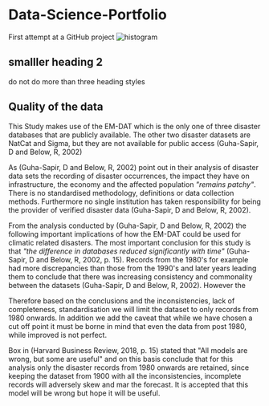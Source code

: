 # Data-Science-Portfolio
First attempt at a GitHub project
![histogram](AndrewC.png)
## smalller heading 2
do not do more than three heading styles
## Quality of the data 
This Study makes use of the EM-DAT which is the only one of  three disaster databases that are publicly available. The other two disaster datasets are NatCat 
and Sigma, but they are not available for public access (Guha-Sapir, D and Below, R, 2002)

 As (Guha-Sapir, D and Below, R, 2002) point out in their analysis of disaster data sets the recording of disaster occurrences, the impact they have on infrastructure, the economy and the affected population *"remains patchy"*. There is no standardised methodology, definitions or data collection methods. Furthermore no single institution has taken responsibility for being the provider of verified disaster data (Guha-Sapir, D and Below, R, 2002).

From the analysis conducted by (Guha-Sapir, D and Below, R, 2002) the following important implications of how the EM-DAT could be used for climatic related disasters. 
The most important conclusion for this study is that *"the difference in databases reduced significantly with time"* (Guha-Sapir, D and Below, R, 2002, p. 15). 
Records from the 1980's for example had more discrepancies than those from the 1990's and later years leading them to conclude that there was increasing consistency and commonality between the datasets (Guha-Sapir, D and Below, R, 2002). However the 

Therefore based on the conclusions and the inconsistencies, lack of completeness, standardisation we will limit the dataset to only records from 1980 onwards. In addition we add the caveat that while we have chosen a cut off point it must be borne in mind that even the data from post 1980, while improved is not perfect. 

Box in (Harvard Business Review, 2018, p. 15) stated that "All models are wrong, but some are useful" and on this basis conclude that for this analysis only the disaster records from 1980 onwards are retained, since keeping the dataset from 1900 with all the inconsistencies, incomplete records will adversely skew and mar the forecast. It is accepted that this model will be wrong but hope it will be useful.

